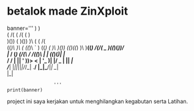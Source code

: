 # betalok made ZinXploit

banner='''
    )               )                          
 ( /(            ( /(         (             )  
 )\()) (         )\())        )\     (   ( /(  
((_)\  )\   (   ((_)\  `  )  ((_) (  )\  )\()) 
 _((_)((_)  )\ )__((_) /(/(   _   )\((_)(_))/  
|_  /  (_) _(_/(\ \/ /((_)_\ | | ((_)(_)| |_   
 / /   | || ' \))>  < | '_ \)| |/ _ \| ||  _|  
/___|  |_||_||_|/_/\_\| .__/ |_|\___/|_| \__|  
                      |_|                      
                      
                     '''
    print(banner)
project ini saya kerjakan untuk menghilangkan kegabutan serta Latihan.
